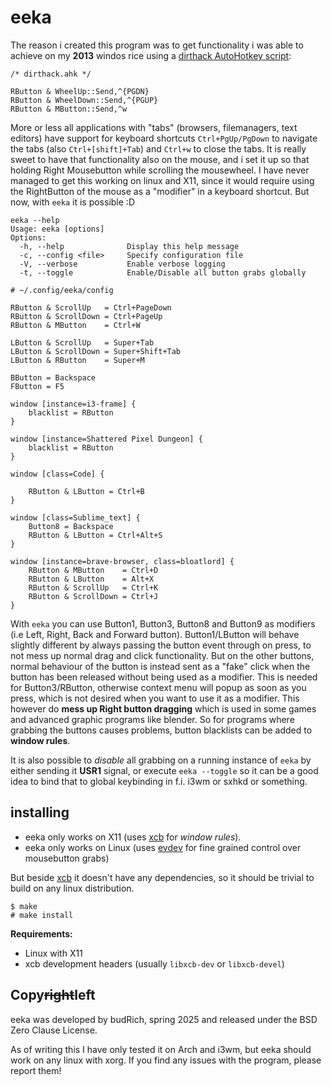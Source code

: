 # eeka

The reason i created this program was to get functionality i was able to achieve on my **2013**
windos rice using a [dirthack AutoHotkey script](https://gist.github.com/budRich/6044613):  

```AutoHotkey
/* dirthack.ahk */

RButton & WheelUp::Send,^{PGDN}
RButton & WheelDown::Send,^{PGUP}
RButton & MButton::Send,^w
```

More or less all applications with "tabs" (browsers, filemanagers, text editors) have support for keyboard 
shortcuts `Ctrl+PgUp/PgDown` to navigate the tabs (also `Ctrl+[shift]+Tab`) and `Ctrl+w` to close the tabs. It is really sweet to have that functionality also on the mouse, and i set it up so that holding Right Mousebutton while scrolling the mousewheel. I have never managed to get this working on linux and X11, since it would require using the RightButton of the mouse as a "modifier" in a keyboard shortcut. But now, with `eeka` it is possible :D

```
eeka --help
Usage: eeka [options]
Options:
  -h, --help              Display this help message
  -c, --config <file>     Specify configuration file
  -V, --verbose           Enable verbose logging
  -t, --toggle            Enable/Disable all button grabs globally
```

```
# ~/.config/eeka/config

RButton & ScrollUp   = Ctrl+PageDown
RButton & ScrollDown = Ctrl+PageUp
RButton & MButton    = Ctrl+W

LButton & ScrollUp   = Super+Tab
LButton & ScrollDown = Super+Shift+Tab
LButton & RButton    = Super+M

BButton = Backspace
FButton = F5

window [instance=i3-frame] {
    blacklist = RButton
}

window [instance=Shattered Pixel Dungeon] {
    blacklist = RButton
}

window [class=Code] {
    
    RButton & LButton = Ctrl+B
}

window [class=Sublime_text] {
    Button8 = Backspace
    RButton & LButton = Ctrl+Alt+S
}

window [instance=brave-browser, class=bloatlord] {
    RButton & MButton    = Ctrl+D
    RButton & LButton    = Alt+X
    RButton & ScrollUp   = Ctrl+K
    RButton & ScrollDown = Ctrl+J
}
```

With `eeka` you can use Button1, Button3, Button8 and Button9 as modifiers (i.e Left, Right, Back and Forward button). Button1/LButton will behave slightly different by always passing the button event through on press, to not mess up normal drag and click functionality. But on the other buttons, normal behaviour of the button is instead sent as a "fake" click when the button has been released without being used as a modifier. This is needed for Button3/RButton, otherwise context menu will popup as soon as you press, which is not desired when you want to use it as a modifier. This however do **mess up Right button dragging** which is used in some games and advanced graphic programs like blender. So for programs where grabbing the buttons causes problems, button blacklists can be added to **window rules**.  

It is also possible to *disable* all grabbing on a running instance of `eeka` by either sending it **USR1** signal, or execute `eeka --toggle` so it can be a good idea to bind that to global keybinding in f.i. i3wm or sxhkd or something.

## installing

- eeka only works on X11 (uses [xcb] for *window rules*).
- eeka only works on Linux (uses [evdev] for fine grained control over mousebutton grabs)

But beside [xcb] it doesn't have any dependencies, so it should be trivial to build on any linux distribution. 

```
$ make
# make install
```

**Requirements:**
- Linux with X11
- xcb development headers (usually `libxcb-dev` or `libxcb-devel`)

## Copy~~right~~left

eeka was developed by budRich, spring 2025 and released under the BSD Zero Clause License.

As of writing this I have only tested it on Arch and i3wm, but eeka should work on any linux with xorg. If you find any issues with the program, please report them!

[xcb]: https://xcb.freedesktop.org/
[evdev]: https://www.freedesktop.org/wiki/Software/libevdev/
